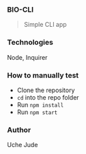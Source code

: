 ### BIO-CLI
> Simple CLI app

### Technologies
Node, Inquirer

### How to manually test
* Clone the repository
* `cd` into the repo folder
* Run `npm install`
* Run `npm start`

### Author
Uche Jude
